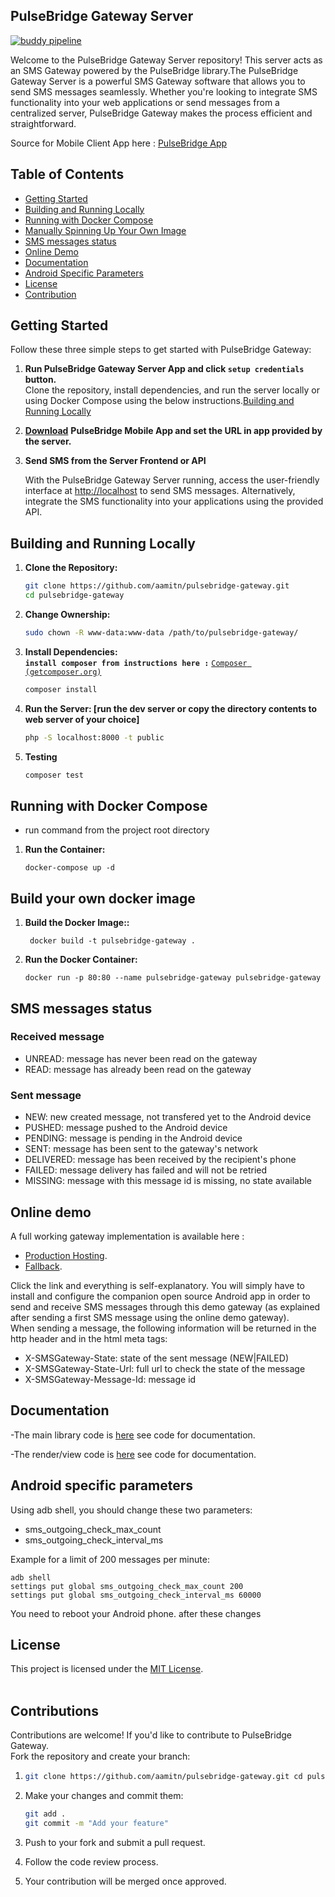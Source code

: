 ## PulseBridge Gateway Server
[![buddy pipeline](https://app.buddy.works/amitnandileo-2/pulsebridge-gateway/pipelines/pipeline/485432/badge.svg?token=fb16d4ceb25aaee899aeebeb8f9d57239dd800defc2afb65a0176c36d32bd464 "buddy pipeline")](https://app.buddy.works/amitnandileo-2/pulsebridge-gateway/pipelines/pipeline/485432)

Welcome to the PulseBridge Gateway Server repository! This server acts as an SMS Gateway powered by the PulseBridge library.The PulseBridge Gateway Server is a powerful SMS Gateway software that allows you to send SMS messages seamlessly. Whether you're looking to integrate SMS functionality into your web applications or send messages from a centralized server, PulseBridge Gateway makes the process efficient and straightforward.


Source for Mobile Client App here : [PulseBridge App](https://github.com/aamitn/pulsebridge-app)

## Table of Contents

*   [Getting Started](#getting-started)
*   [Building and Running Locally](#building-and-running-locally)
*   [Running with Docker Compose](#running-with-docker-compose)
*   [Manually Spinning Up Your Own Image](#manually-spinning-up-your-own-image)
*   [SMS messages status](#sms-messages-status)
*   [Online Demo](#online-demo)
*   [Documentation](#documentation)
*   [Android Specific Parameters](#android-specific-parameters)
*   [License](#license)
*   [Contribution](#contribution)

## Getting Started

Follow these three simple steps to get started with PulseBridge Gateway:

1.  **Run PulseBridge Gateway Server App and click `setup credentials` button.**  
    Clone the repository, install dependencies, and run the server locally or using Docker Compose using the below instructions.[Building and Running Locally](#building-and-running-locally)
2.  [**Download**](https://app.download#) **PulseBridge Mobile App and set the URL in app provided by the server.**
3.  **Send SMS from the Server Frontend or API**

    With the PulseBridge Gateway Server running, access the user-friendly interface at [http://localhost](http://localhost/) to send SMS messages. Alternatively, integrate the SMS functionality into your applications using the provided API.


## Building and Running Locally

1.  **Clone the Repository:**

    ```bash
    git clone https://github.com/aamitn/pulsebridge-gateway.git
    cd pulsebridge-gateway  
    ```

2.  **Change Ownership:**

    ```bash
    sudo chown -R www-data:www-data /path/to/pulsebridge-gateway/
    ```


3.  **Install Dependencies:**  
    **`install composer from instructions here :`** [`Composer (getcomposer.org)`](https://getcomposer.org/download/)

    ```bash
    composer install
    ```

4.  **Run the Server: \[run the dev server or copy the directory contents to web server of your choice\]**

    ```bash
    php -S localhost:8000 -t public
    ```


5.  **Testing**

    ```bash
    composer test
    ```

## Running with Docker Compose

*   run command from the project root directory

1.  **Run the Container:**

    ```plaintext
    docker-compose up -d
    ```


## Build your own docker image

1.  **Build the Docker Image::**

    ```plaintext
     docker build -t pulsebridge-gateway .
    ```

2.  **Run the Docker Container:**

    ```plaintext
    docker run -p 80:80 --name pulsebridge-gateway pulsebridge-gateway
    ```

## **SMS messages status**

### Received message
- UNREAD: message has never been read on the gateway
- READ: message has already been read on the gateway

### Sent message
- NEW: new created message, not transfered yet to the Android device
- PUSHED: message pushed to the Android device
- PENDING: message is pending in the Android device
- SENT: message has been sent to the gateway's network
- DELIVERED: message has been received by the recipient's phone
- FAILED: message delivery has failed and will not be retried
- MISSING: message with this message id is missing, no state available

## **Online demo**
A full working gateway implementation is available here : 

- [Production Hosting](https://sms.bitmutex.com/). 
- [Fallback](https://1-2-3-4-5-6.net/smsgateway/). 

Click the link and everything is self-explanatory. You will simply have to install and configure the companion open source Android app in order to send and receive SMS messages through this demo gateway (as explained after sending a first SMS message using the online demo gateway).  
When sending a message, the following information will be returned in the http header and in the html meta tags:
- X-SMSGateway-State: state of the sent message (NEW|FAILED)
- X-SMSGateway-State-Url: full url to check the state of the message
- X-SMSGateway-Message-Id: message id

## **Documentation**
-The main library code is [here](./src/Pulsebridge.php) see code for documentation.

-The render/view code is [here](./src/PageRenderer.php) see code for documentation.


## **Android specific parameters**
Using adb shell, you should change these two parameters:
- sms_outgoing_check_max_count
- sms_outgoing_check_interval_ms

Example for a limit of 200 messages per minute:

```
adb shell
settings put global sms_outgoing_check_max_count 200
settings put global sms_outgoing_check_interval_ms 60000
```

You need to reboot your Android phone. after these changes

## **License**

This project is licensed under the [MIT License](./LICENSE).  
 

## **Contributions**

Contributions are welcome! If you'd like to contribute to PulseBridge Gateway.  
Fork the repository and create your branch:

1.  ```bash
    git clone https://github.com/aamitn/pulsebridge-gateway.git cd pulsebridge-gateway git checkout -b feature/your-feature
    ```
2.  Make your changes and commit them:

    ```bash
    git add . 
    git commit -m "Add your feature"
    ```
4.  Push to your fork and submit a pull request.
5.  Follow the code review process.
6.  Your contribution will be merged once approved.
